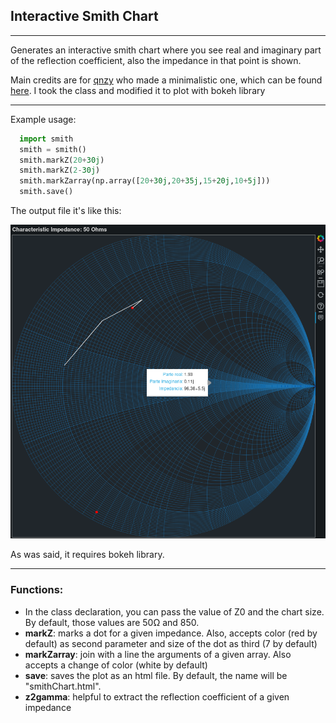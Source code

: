 ## **Interactive Smith Chart**
---
Generates an interactive smith chart where you see real and imaginary part of the reflection coefficient, also the impedance in that point is shown.

Main credits are for [qnzy](https://github.com/qnzy) who made a minimalistic one, which can be found [here](https://github.com/qnzy/smith.py). I took the class and modified it to plot with bokeh library

---
Example usage:

```python
  import smith
  smith = smith()
  smith.markZ(20+30j)
  smith.markZ(2-30j)
  smith.markZarray(np.array([20+30j,20+35j,15+20j,10+5j]))
  smith.save()
  ```

The output file it's like this:

![smithChart.png](smithChart.png)

As was said, it requires bokeh library.

---

### Functions:
<ul>
<li>In the class declaration, you can pass the value of Z0 and the chart size. By default, those values are 50Ω and 850.</li>
<li><strong>markZ</strong>: marks a dot for a given impedance. Also, accepts color (red by default) as second parameter and size of the dot as third (7 by default)</li>
<li><strong>markZarray</strong>: join with a line the arguments of a given array. Also accepts a change of color (white by default)</li>
<li><strong>save</strong>: saves the plot as an html file. By default, the name will be "smithChart.html".</li>
<li>
<strong>z2gamma</strong>: helpful to extract the reflection coefficient of a given impedance
</li>
</ul>